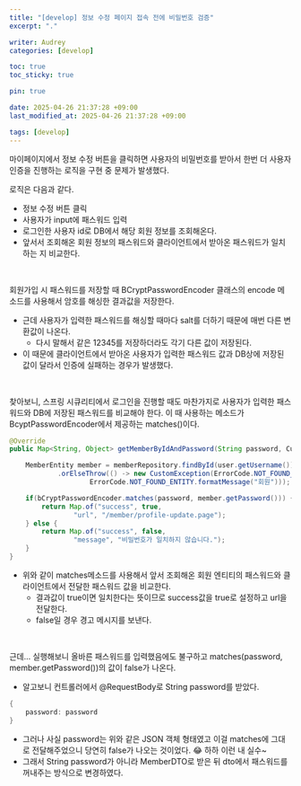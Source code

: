 ```yaml
---
title: "[develop] 정보 수정 페이지 접속 전에 비밀번호 검증"
excerpt: "."

writer: Audrey
categories: [develop]

toc: true
toc_sticky: true

pin: true

date: 2025-04-26 21:37:28 +09:00
last_modified_at: 2025-04-26 21:37:28 +09:00

tags: [develop]
---
```


마이페이지에서 정보 수정 버튼을 클릭하면 사용자의 비밀번호를 받아서 한번 더 사용자 인증을 진행하는 로직을 구현 중 문제가 발생했다.

로직은 다음과 같다.
- 정보 수정 버튼 클릭  
- 사용자가 input에 패스워드 입력  
- 로그인한 사용자 id로 DB에서 해당 회원 정보를 조회해온다.  
- 앞서서 조회해온 회원 정보의 패스워드와 클라이언트에서 받아온 패스워드가 일치하는 지 비교한다. 

<br>

회원가입 시 패스워드를 저장할 때 
BCryptPasswordEncoder 클래스의 encode 메소드를 사용해서 암호를 해싱한 결과값을 저장한다.

- 근데 사용자가 입력한 패스워드를 해싱할 때마다 salt를 더하기 때문에 매번 다른 변환값이 나온다.  
    - 다시 말해서 같은 12345를 저장하더라도 각기 다른 값이 저장된다.
- 이 때문에 클라이언트에서 받아온 사용자가 입력한 패스워드 값과 DB상에 저장된 값이 달라서 인증에 실패하는 경우가 발생했다.

<br>

찾아보니, 스프링 시큐리티에서 로그인을 진행할 때도 마찬가지로 사용자가 입력한 패스워드와 DB에 저장된 패스워드를 비교해야 한다. 이 때 사용하는 메소드가 BcyptPasswordEncoder에서 제공하는 matches()이다.

```java
@Override
public Map<String, Object> getMemberByIdAndPassword(String password, CustomUserDetails user) {

    MemberEntity member = memberRepository.findById(user.getUsername())
            .orElseThrow(() -> new CustomException(ErrorCode.NOT_FOUND_ENTITY,
                    ErrorCode.NOT_FOUND_ENTITY.formatMessage("회원")));

    if(bCryptPasswordEncoder.matches(password, member.getPassword())) {
        return Map.of("success", true,
                "url", "/member/profile-update.page");
    } else {
        return Map.of("success", false,
                "message", "비밀번호가 일치하지 않습니다.");
    }
}
```

- 위와 같이 matches메소드를 사용해서 앞서 조회해온 회원 엔티티의 패스워드와 클라이언트에서 전달한 패스워드 값을 비교한다.
    - 결과값이 true이면 일치한다는 뜻이므로 success값을 true로 설정하고 url을 전달한다.
    - false일 경우 경고 메시지를 보낸다.

<br>


근데… 실행해보니 올바른 패스워드를 입력했음에도 불구하고 matches(password, member.getPassword())의 값이 false가 나온다.
- 알고보니 컨트롤러에서 @RequestBody로 String password를 받았다.

```java
{
	password: password
}
```

- 그러나 사실 password는 위와 같은 JSON 객체 형태였고 이걸 matches에 그대로 전달해주었으니 당연히 false가 나오는 것이었다. 😂 하하 이런 내 실수~
- 그래서 String password가 아니라 MemberDTO로 받은 뒤 dto에서 패스워드를 꺼내주는 방식으로 변경하였다.